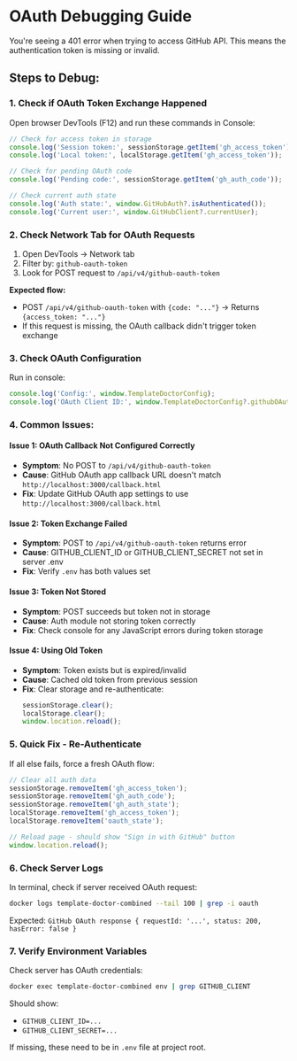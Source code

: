 # OAuth Debugging Guide

You're seeing a 401 error when trying to access GitHub API. This means the authentication token is missing or invalid.

## Steps to Debug:

### 1. Check if OAuth Token Exchange Happened

Open browser DevTools (F12) and run these commands in Console:

```javascript
// Check for access token in storage
console.log('Session token:', sessionStorage.getItem('gh_access_token'));
console.log('Local token:', localStorage.getItem('gh_access_token'));

// Check for pending OAuth code
console.log('Pending code:', sessionStorage.getItem('gh_auth_code'));

// Check current auth state
console.log('Auth state:', window.GitHubAuth?.isAuthenticated());
console.log('Current user:', window.GitHubClient?.currentUser);
```

### 2. Check Network Tab for OAuth Requests

1. Open DevTools → Network tab
2. Filter by: `github-oauth-token`
3. Look for POST request to `/api/v4/github-oauth-token`

**Expected flow:**
- POST `/api/v4/github-oauth-token` with `{code: "..."}` → Returns `{access_token: "..."}`
- If this request is missing, the OAuth callback didn't trigger token exchange

### 3. Check OAuth Configuration

Run in console:
```javascript
console.log('Config:', window.TemplateDoctorConfig);
console.log('OAuth Client ID:', window.TemplateDoctorConfig?.githubOAuth?.clientId);
```

### 4. Common Issues:

#### Issue 1: OAuth Callback Not Configured Correctly
- **Symptom**: No POST to `/api/v4/github-oauth-token`
- **Cause**: GitHub OAuth app callback URL doesn't match `http://localhost:3000/callback.html`
- **Fix**: Update GitHub OAuth app settings to use `http://localhost:3000/callback.html`

#### Issue 2: Token Exchange Failed
- **Symptom**: POST to `/api/v4/github-oauth-token` returns error
- **Cause**: GITHUB_CLIENT_ID or GITHUB_CLIENT_SECRET not set in server .env
- **Fix**: Verify `.env` has both values set

#### Issue 3: Token Not Stored
- **Symptom**: POST succeeds but token not in storage
- **Cause**: Auth module not storing token correctly
- **Fix**: Check console for any JavaScript errors during token storage

#### Issue 4: Using Old Token
- **Symptom**: Token exists but is expired/invalid
- **Cause**: Cached old token from previous session
- **Fix**: Clear storage and re-authenticate:
  ```javascript
  sessionStorage.clear();
  localStorage.clear();
  window.location.reload();
  ```

### 5. Quick Fix - Re-Authenticate

If all else fails, force a fresh OAuth flow:

```javascript
// Clear all auth data
sessionStorage.removeItem('gh_access_token');
sessionStorage.removeItem('gh_auth_code');
sessionStorage.removeItem('gh_auth_state');
localStorage.removeItem('gh_access_token');
localStorage.removeItem('oauth_state');

// Reload page - should show "Sign in with GitHub" button
window.location.reload();
```

### 6. Check Server Logs

In terminal, check if server received OAuth request:
```bash
docker logs template-doctor-combined --tail 100 | grep -i oauth
```

Expected: `GitHub OAuth response { requestId: '...', status: 200, hasError: false }`

### 7. Verify Environment Variables

Check server has OAuth credentials:
```bash
docker exec template-doctor-combined env | grep GITHUB_CLIENT
```

Should show:
- `GITHUB_CLIENT_ID=...`
- `GITHUB_CLIENT_SECRET=...`

If missing, these need to be in `.env` file at project root.
